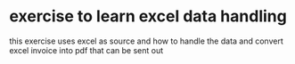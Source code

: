 # exercise to learn excel data handling
this exercise uses excel as source and how to handle the data and convert excel invoice 
into pdf that can be sent out